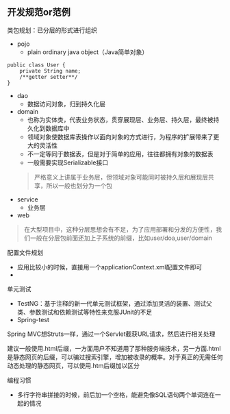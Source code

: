 ## 开发规范or范例

类包规划：已分层的形式进行组织
- pojo
    - plain ordinary java object（Java简单对象）
```
public class User {
    private String name;
    /**getter setter**/
}
```
- dao
    - 数据访问对象，归到持久化层
- domain
    - 也称为实体类，代表业务状态，贯穿展现层、业务层、持久层，最终被持久化到数据库中
    - 领域对象使数据库表操作以面向对象的方式进行，为程序的扩展带来了更大的灵活性
    - 不一定等同于数据表，但是对于简单的应用，往往都拥有对象的数据表
    - 一般需要实现Serializable接口
    > 严格意义上讲属于业务层，但领域对象可能同时被持久层和展现层共享，所以一般也划分为一个包
- service
    - 业务层 
- web

> 在大型项目中，这种分层思想会有不足，为了应用部署和分发的方便性，我们一般在分层包前面还加上子系统的前缀，比如user/doa,user/domain


配置文件规划
- 应用比较小的时候，直接用一个applicationContext.xml配置文件即可
- 


单元测试
- TestNG：基于注释的新一代单元测试框架，通过添加灵活的装置、测试父类、参数测试和依赖测试等特性来克服JUnit的不足
- Spring-test

Spring MVC想Struts一样，通过一个Servlet截获URL请求，然后进行相关处理

建议一般使用.html后缀，一方面用户不知道用了那种服务端技术，另一方面.html是静态网页的后缀，可以骗过搜索引擎，增加被收录的概率。对于真正的无需任何动态处理的静态网页，可以使用.htm后缀加以区分

编程习惯
- 多行字符串拼接的时候，前后加一个空格，能避免像SQL语句两个单词连在一起的情况